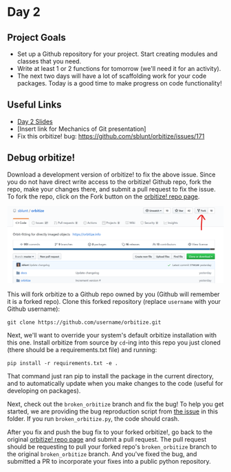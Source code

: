 # Day 2

## Project Goals

  * Set up a Github repository for your project. Start creating modules and classes that you need. 
  * Write at least 1 or 2 functions for tomorrow (we'll need it for an activity).
  * The next two days will have a lot of scaffolding work for your code packages. Today is a good time to make progress on code functionality!

## Useful Links

  * [Day 2 Slides](https://docs.google.com/presentation/d/1HTWKeYw1iwI9AGh52uDatMo6T1wWUGbTmkhaJ_tyT5U/edit?usp=sharing)
  * [Insert link for Mechanics of Git presentation]
  * Fix this orbitize! bug: https://github.com/sblunt/orbitize/issues/171

## Debug orbitize!

Download a development version of orbitize! to fix the above issue. Since you do not have direct write access to the orbitize! Github repo, fork the repo, make your changes there, and submit a pull request to fix the issue. To fork the repo, click on the Fork button on the [orbitize! repo page](https://github.com/sblunt/orbitize).

![alt text](imgs/fork.png)

This will fork orbitize to a Github repo owned by you (Github will remember it is a forked repo). Clone this forked repository (replace `username` with your Github username):

    git clone https://github.com/username/orbitize.git

Next, we'll want to override your system's default orbitize installation with this one. Install orbitize from source by `cd`-ing into this repo you just cloned (there should be a requirements.txt file) and running:

    pip install -r requirements.txt -e .

That command just ran pip to install the package in the current directory, and to automatically update when you make changes to the code (useful for developing on packages). 

Next, check out the `broken_orbitize` branch and fix the bug! To help you get started, we are providing the bug reproduction script from [the issue](https://github.com/sblunt/orbitize/issues/171) in this folder. If you run `broken_orbitize.py`, the code should crash.

After you fix and push the bug fix to your forked orbitize!, go back to the original [orbitize! repo page](https://github.com/sblunt/orbitize) and submit a pull request. The pull request should be requesting to pull your forked repo's `broken_orbitize` branch to the original `broken_orbitize` branch. And you've fixed the bug, and submitted a PR to incorporate your fixes into a public python repository. 
